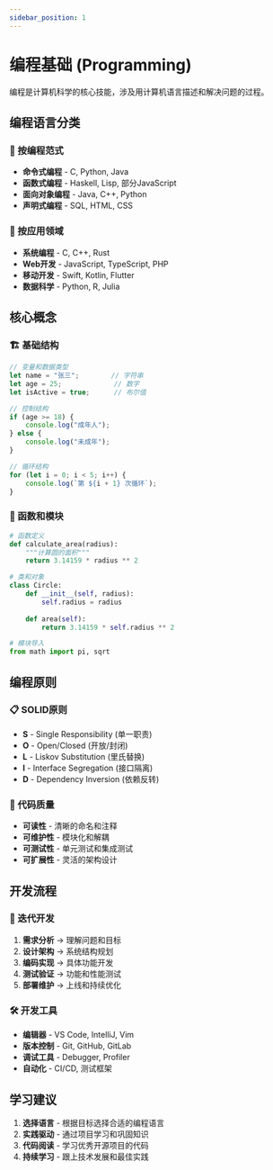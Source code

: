 ```yaml
---
sidebar_position: 1
---
```


# 编程基础 (Programming)

编程是计算机科学的核心技能，涉及用计算机语言描述和解决问题的过程。

## 编程语言分类

### 🎯 按编程范式
- **命令式编程** - C, Python, Java
- **函数式编程** - Haskell, Lisp, 部分JavaScript
- **面向对象编程** - Java, C++, Python
- **声明式编程** - SQL, HTML, CSS

### 🔧 按应用领域
- **系统编程** - C, C++, Rust
- **Web开发** - JavaScript, TypeScript, PHP
- **移动开发** - Swift, Kotlin, Flutter
- **数据科学** - Python, R, Julia

## 核心概念

### 🏗️ 基础结构
```javascript
// 变量和数据类型
let name = "张三";        // 字符串
let age = 25;             // 数字
let isActive = true;      // 布尔值

// 控制结构
if (age >= 18) {
    console.log("成年人");
} else {
    console.log("未成年");
}

// 循环结构
for (let i = 0; i < 5; i++) {
    console.log(`第 ${i + 1} 次循环`);
}
```

### 🔧 函数和模块
```python
# 函数定义
def calculate_area(radius):
    """计算圆的面积"""
    return 3.14159 * radius ** 2

# 类和对象
class Circle:
    def __init__(self, radius):
        self.radius = radius
    
    def area(self):
        return 3.14159 * self.radius ** 2

# 模块导入
from math import pi, sqrt
```

## 编程原则

### 📋 SOLID原则
- **S** - Single Responsibility (单一职责)
- **O** - Open/Closed (开放/封闭)
- **L** - Liskov Substitution (里氏替换)
- **I** - Interface Segregation (接口隔离)
- **D** - Dependency Inversion (依赖反转)

### 🎨 代码质量
- **可读性** - 清晰的命名和注释
- **可维护性** - 模块化和解耦
- **可测试性** - 单元测试和集成测试
- **可扩展性** - 灵活的架构设计

## 开发流程

### 🔄 迭代开发
1. **需求分析** → 理解问题和目标
2. **设计架构** → 系统结构规划
3. **编码实现** → 具体功能开发
4. **测试验证** → 功能和性能测试
5. **部署维护** → 上线和持续优化

### 🛠️ 开发工具
- **编辑器** - VS Code, IntelliJ, Vim
- **版本控制** - Git, GitHub, GitLab
- **调试工具** - Debugger, Profiler
- **自动化** - CI/CD, 测试框架

## 学习建议

1. **选择语言** - 根据目标选择合适的编程语言
2. **实践驱动** - 通过项目学习和巩固知识
3. **代码阅读** - 学习优秀开源项目的代码
4. **持续学习** - 跟上技术发展和最佳实践